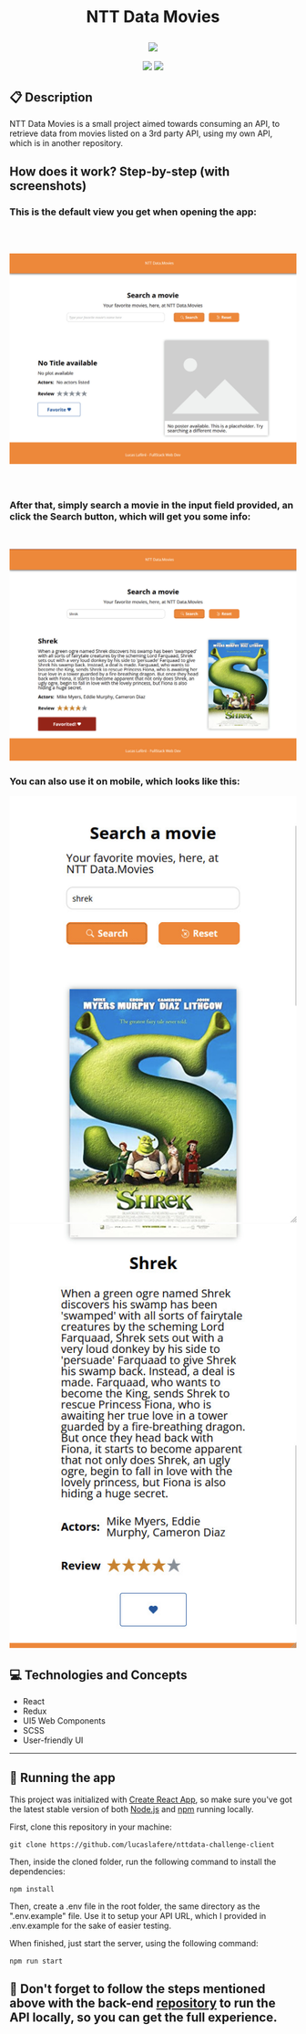 # <p align = "center"> NTT Data Movies </p>

<p align="center">
   <img src="https://user-images.githubusercontent.com/72531277/178094665-f46c6a55-c821-42a0-bb9c-d5dd5f2d69fa.png"/>
</p>

<p align = "center">
   <img src="https://img.shields.io/badge/author-lucaslafere-4dae71?style=flat-square" />
   <img src="https://img.shields.io/github/languages/count/lucaslafere/nttdata-challenge-client?color=4dae71&style=flat-square" />
</p>

## :clipboard: Description

NTT Data Movies is a small project aimed towards consuming an API, to retrieve data from movies listed on a 3rd party API, using my own API, which is in another repository.

## How does it work? Step-by-step (with screenshots)

### This is the default view you get when opening the app:

<br>

## ![default view](/public/default-view.jpeg)

<br>

### After that, simply search a movie in the input field provided, an click the Search button, which will get you some info:

<br>

![desktop search](/public/desktop-search.jpeg)

### You can also use it on mobile, which looks like this:

![mobile search](/public/mobile-search.jpeg)
![mobile body](/public//mobile-search-2.jpeg)

## :computer: Technologies and Concepts

- React
- Redux
- UI5 Web Components
- SCSS
- User-friendly UI

---

## 🏁 Running the app

This project was initialized with [Create React App](https://github.com/facebook/create-react-app), so make sure you've got the latest stable version of both [Node.js](https://nodejs.org/en/download/) and [npm](https://www.npmjs.com/) running locally.

First, clone this repository in your machine:

```
git clone https://github.com/lucaslafere/nttdata-challenge-client
```

Then, inside the cloned folder, run the following command to install the dependencies:

```
npm install
```

Then, create a .env file in the root folder, the same directory as the ".env.example" file. Use it to setup your API URL, which I provided in .env.example for the sake of easier testing.

When finished, just start the server, using the following command:

```
npm run start
```

## :stop_sign: Don't forget to follow the steps mentioned above with the back-end [repository](https://github.com/lucaslafere/nttdata-challenge-server) to run the API locally, so you can get the full experience.
